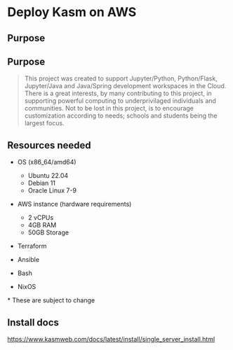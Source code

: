 # Deploy Kasm on AWS

## Purpose
## Purpose
> This project was created to support Jupyter/Python, Python/Flask, Jupyter/Java and Java/Spring development workspaces in the Cloud.  There is a great interests, by many contributing to this project, in supporting powerful computing to underprivilaged individuals and communities.   Not to be lost in this project, is to encourage customization according to needs; schools and students being the largest focus.    

## Resources needed

- OS (x86_64/amd64)
  - Ubuntu 22.04
  - Debian 11
  - Oracle Linux 7-9

- AWS instance (hardware requirements)
  - 2 vCPUs
  - 4GB RAM
  - 50GB Storage
- Terraform
- Ansible
- Bash
- NixOS

\* These are subject to change

## Install docs

https://www.kasmweb.com/docs/latest/install/single_server_install.html
